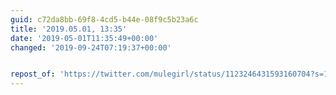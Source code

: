 ```yaml
---
guid: c72da8bb-69f8-4cd5-b44e-08f9c5b23a6c
title: '2019.05.01, 13:35'
date: '2019-05-01T11:35:49+00:00'
changed: '2019-09-24T07:19:37+00:00'


repost_of: 'https://twitter.com/mulegirl/status/1123246431593160704?s=19'
---
```


